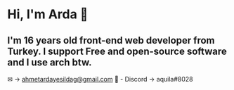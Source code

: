 # Hi, I'm Arda 👋
I'm 16 years old front-end web developer from Turkey.
I support Free and open-source software and I use arch btw.
----
✉ -> ahmetardayesildag@gmail.com
🔗 - Discord -> aquila#8028

